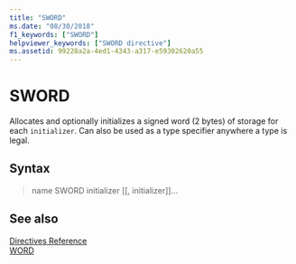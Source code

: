 ```yaml
---
title: "SWORD"
ms.date: "08/30/2018"
f1_keywords: ["SWORD"]
helpviewer_keywords: ["SWORD directive"]
ms.assetid: 99228a2a-4ed1-4343-a317-e59302620a55
---
```

# SWORD

Allocates and optionally initializes a signed word (2 bytes) of storage for each `initializer`. Can also be used as a type specifier anywhere a type is legal.

## Syntax

> name SWORD initializer [[, initializer]]...

## See also

[Directives Reference](../../assembler/masm/directives-reference.md)<br/>
[WORD](../../assembler/masm/word.md)<br/>